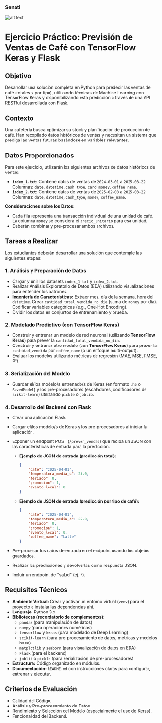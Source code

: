 ### Senati
![alt text](https://www.senati.edu.pe/sites/all/themes/senati_theme/img/logo.svg)

# Ejercicio Práctico: Previsión de Ventas de Café con TensorFlow Keras y Flask

## Objetivo

Desarrollar una solución completa en Python para predecir las ventas de café (totales y por tipo), utilizando técnicas de Machine Learning con TensorFlow Keras y disponibilizando esta predicción a través de una API RESTful desarrollada con Flask.

## Contexto

Una cafetería busca optimizar su stock y planificación de producción de café. Han recopilado datos históricos de ventas y necesitan un sistema que prediga las ventas futuras basándose en variables relevantes.

## Datos Proporcionados

Para este ejercicio, utilizarán los siguientes archivos de datos históricos de ventas:

* **`index_1.txt`**: Contiene datos de ventas de `2024-03-01` a `2025-03-22`. Columnas: `date`, `datetime`, `cash_type`, `card`, `money`, `coffee_name`.
* **`index_2.txt`**: Contiene datos de ventas de `2025-02-08` a `2025-03-22`. Columnas: `date`, `datetime`, `cash_type`, `money`, `coffee_name`.

**Consideraciones sobre los Datos:**
* Cada fila representa una transacción individual de una unidad de café. La columna `money` se considera el `precio_unitario` para esa unidad.
* Deberán combinar y pre-procesar ambos archivos.

## Tareas a Realizar

Los estudiantes deberán desarrollar una solución que contemple las siguientes etapas:

### 1. Análisis y Preparación de Datos

* Cargar y unir los datasets `index_1.txt` y `index_2.txt`.
* Realizar Análisis Exploratorio de Datos (EDA) utilizando visualizaciones para entender los patrones.
* **Ingeniería de Características:** Extraer mes, día de la semana, hora del `datetime`. Crear `cantidad_total_vendida_no_dia` (suma de `money` por día). Codificar variables categóricas (e.g., One-Hot Encoding).
* Dividir los datos en conjuntos de entrenamiento y prueba.

### 2. Modelado Predictivo (con TensorFlow Keras)

* Construir y entrenar un modelo de red neuronal (utilizando **TensorFlow Keras**) para prever la `cantidad_total_vendida_no_dia`.
* Construir y entrenar otro modelo (con **TensorFlow Keras**) para prever la `cantidad_vendida` por `coffee_name` (o un enfoque multi-output).
* Evaluar los modelos utilizando métricas de regresión (MAE, MSE, RMSE, R²).

### 3. Serialización del Modelo

* Guardar el/los modelo/s entrenado/s de Keras (en formato `.h5` o `SavedModel`) y los pre-procesadores (escaladores, codificadores de `scikit-learn`) utilizando `pickle` o `joblib`.

### 4. Desarrollo del Backend con Flask

* Crear una aplicación Flask.
* Cargar el/los modelo/s de Keras y los pre-procesadores al iniciar la aplicación.
* Exponer un endpoint POST (`/prever_vendas`) que reciba un JSON con las características de entrada para la predicción.

    * **Ejemplo de JSON de entrada (predicción total):**
        ```json
        {
            "date": "2025-04-01",
            "temperatura_media_c": 25.0,
            "feriado": 0,
            "promocion": 1,
            "evento_local": 0
        }
        ```
    * **Ejemplo de JSON de entrada (predicción por tipo de café):**
        ```json
        {
            "date": "2025-04-01",
            "temperatura_media_c": 25.0,
            "feriado": 0,
            "promocion": 1,
            "evento_local": 0,
            "coffee_name": "Latte"
        }
        ```
* Pre-procesar los datos de entrada en el endpoint usando los objetos guardados.
* Realizar las predicciones y devolverlas como respuesta JSON.
* Incluir un endpoint de "salud" (ej. `/`).

## Requisitos Técnicos

* **Ambiente Virtual:** Crear y activar un entorno virtual (`venv`) para el proyecto e instalar las dependencias ahí.
* **Lenguaje:** Python 3.x
* **Bibliotecas (recordatorio de complementos):**
    * `pandas` (para manipulación de datos)
    * `numpy` (para operaciones numéricas)
    * `tensorflow` y `keras` (para modelado de Deep Learning)
    * `scikit-learn` (para pre-procesamiento de datos, métricas y modelos base)
    * `matplotlib` y `seaborn` (para visualización de datos en EDA)
    * `Flask` (para el backend)
    * `joblib` o `pickle` (para serialización de pre-procesadores)
* **Estructura:** Código organizado en módulos.
* **Documentación:** `README.md` con instrucciones claras para configurar, entrenar y ejecutar.

## Criterios de Evaluación

* Calidad del Código.
* Análisis y Pre-procesamiento de Datos.
* Rendimiento y Selección del Modelo (especialmente el uso de Keras).
* Funcionalidad del Backend.
